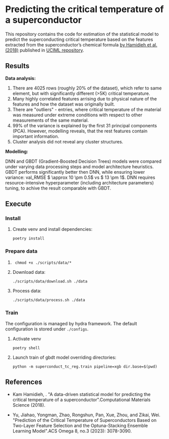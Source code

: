 # Predicting the critical temperature of a superconductor

This repository contains the code for estimation of the statistical model to predict the superconducting critical temperature based on the features extracted from the superconductor’s chemical formula [by Hamidieh et al. (2018)](http://arxiv.org/pdf/1803.10260) published in [UCIML repository](https://archive.ics.uci.edu/dataset/464/superconductivty+data).

## Results
**Data analysis:**
1. There are 4025 rows (roughly 20% of the dataset), which refer to same element, but with significantly different (>5K) critical temperature.
2. Many highly correlated features arrising due to physical nature of the features and how the dataset was originally built.
3. There are "outliers" - entries, where critical temperature of the material was measured under extreme conditions with respect to other measurements of the same material. 
4. 99% of the variance is explained by the first 31 principal components (PCA). However, modelling reveals, that the rest features contain important information.
5. Cluster analysis did not reveal any cluster structures.

**Modelling:**

DNN and GBDT (Gradient-Boosted Decision Trees) models were compared under varying data processing steps and model architecture heuristics.
GBDT performs significantly better then DNN, while ensuring lower variance: val_RMSE $ \approx 10 \pm 0.5$ vs $ 13 \pm 1$.
DNN requires resource-intensive hyperparameter (including architecture parameters) tuning, to achive the result comparable with GBDT.

## Execute

### Install
1. Create venv and install dependencies: 
    ```shell
    poetry install
    ```

### Prepare data
1. ```shell
    chmod +x ./scripts/data/*
    ```
2. Download data:
    ```shell
    ./scripts/data/download.sh ./data
    ```
2. Process data:
    ```shell
    ./scripts/data/process.sh ./data
    ```

### Train
The configuration is managed by hydra framework.
The default configuration is stored under `./configs`.

1. Activate venv
    ```
    poetry shell
    ```
2. Launch train of gbdt model overriding directories: 
    ```
    python -m superconduct_tc_reg.train pipeline=xgb dir.base=$(pwd)
    ```

## References

- Kam Hamidieh, . "A data-driven statistical model for predicting the critical temperature of a superconductor".Computational Materials Science (2018).

- Yu, Jiahao, Yongman, Zhao, Rongshun, Pan, Xue, Zhou, and Zikai, Wei. "Prediction of the Critical Temperature of Superconductors Based on Two-Layer Feature Selection and the Optuna-Stacking Ensemble Learning Model".ACS Omega 8, no.3 (2023): 3078-3090.